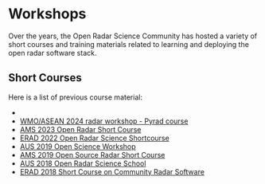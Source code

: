 # Workshops

Over the years, the Open Radar Science Community has hosted a variety of short courses and training materials related to learning and deploying the open radar software stack.

## Short Courses

Here is a list of previous course material:

* [](xref:erad2024)
* [WMO/ASEAN 2024 radar workshop - Pyrad course](https://openradarscience.org/asean2024-pyrad-course/)
* [AMS 2023 Open Radar Short Course](xref:ams2023)
* [ERAD 2022 Open Radar Science Shortcourse](xref:erad2022)
* [AUS 2019 Open Science Workshop](https://github.com/openradar/AusOpenRadar2019)
* [AMS 2019 Open Source Radar Short Course](https://github.com/openradar/AMS-Open-Source-Radar-2019)
* [AUS 2018 Open Radar Science School](https://github.com/openradar/aus-open-radar-science-school)
* [ERAD 2018 Short Course on Community Radar Software](https://github.com/openradar/erad2018)
